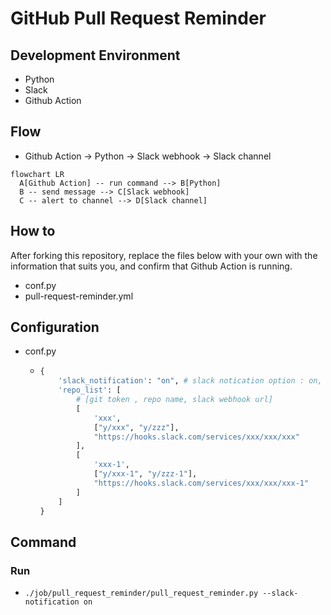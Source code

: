 # GitHub Pull Request Reminder

## Development Environment
- Python
- Slack
- Github Action

## Flow
- Github Action -> Python -> Slack webhook -> Slack channel
```mermaid
flowchart LR
  A[Github Action] -- run command --> B[Python]
  B -- send message --> C[Slack webhook]
  C -- alert to channel --> D[Slack channel]
```

## How to

After forking this repository, replace the files below with your own
with the information that suits you, and confirm that Github Action is running.

- conf.py
- pull-request-reminder.yml

## Configuration
- conf.py
  - ```python
    {
        'slack_notification': "on", # slack notication option : on, off
        'repo_list': [
            # [git token , repo name, slack webhook url]
            [
                'xxx',
                ["y/xxx", "y/zzz"],
                "https://hooks.slack.com/services/xxx/xxx/xxx"
            ],
            [
                'xxx-1',
                ["y/xxx-1", "y/zzz-1"],
                "https://hooks.slack.com/services/xxx/xxx/xxx-1"
            ]
        ]
    }
    ```

## Command

### Run

- ```shell
  ./job/pull_request_reminder/pull_request_reminder.py --slack-notification on
  ```
